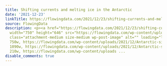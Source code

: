 ```yaml
---
title: Shifting currents and melting ice in the Antarctic
date: '2021-12-23'
linkTitle: https://flowingdata.com/2021/12/23/shifting-currents-and-melting-ice-in-the-antarctic/
source: FlowingData
description: <p><a href="https://flowingdata.com/2021/12/23/shifting-currents-and-melting-ice-in-the-antarctic/"><img
  width="750" height="646" src="https://flowingdata.com/wp-content/uploads/2021/12/Antarctic-signal-750x646.png"
  class="attachment-medium size-medium wp-post-image" alt="" loading="lazy" srcset="https://flowingdata.com/wp-content/uploads/2021/12/Antarctic-signal-750x646.png
  750w, https://flowingdata.com/wp-content/uploads/2021/12/Antarctic-signal-1090x938.png
  1090w, https://flowingdata.com/wp-content/uploads/2021/12/Antarctic-signal-210x181.png
  210w, https://flowingdata.com/wp-content/uploads ...
disable_comments: true
---
```

<p><a href="https://flowingdata.com/2021/12/23/shifting-currents-and-melting-ice-in-the-antarctic/"><img width="750" height="646" src="https://flowingdata.com/wp-content/uploads/2021/12/Antarctic-signal-750x646.png" class="attachment-medium size-medium wp-post-image" alt="" loading="lazy" srcset="https://flowingdata.com/wp-content/uploads/2021/12/Antarctic-signal-750x646.png 750w, https://flowingdata.com/wp-content/uploads/2021/12/Antarctic-signal-1090x938.png 1090w, https://flowingdata.com/wp-content/uploads/2021/12/Antarctic-signal-210x181.png 210w, https://flowingdata.com/wp-content/uploads ...